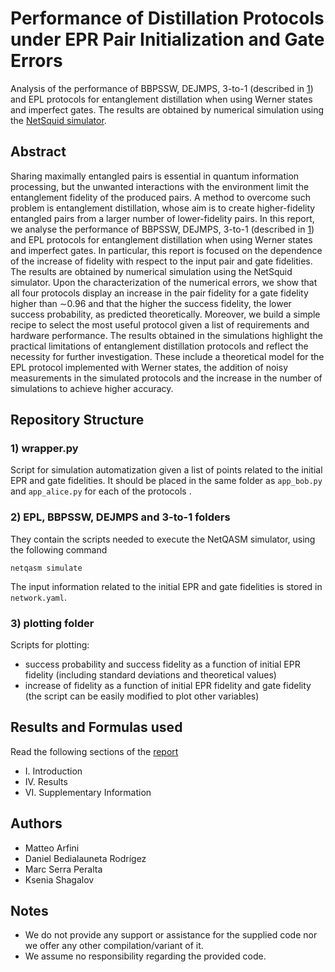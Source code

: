 # Performance of Distillation Protocols under EPR Pair Initialization and Gate Errors

Analysis of the performance of BBPSSW, DEJMPS, 3-to-1 (described in [1](https://doi.org/10.1016/j.physleta.2011.11.006)) and EPL protocols for entanglement distillation when using Werner states and imperfect gates.
The results are obtained by numerical simulation using the [NetSquid simulator](https://netsquid.org/).

## Abstract

Sharing maximally entangled pairs is essential in quantum information processing, but the unwanted interactions with the environment limit the entanglement fidelity of the produced pairs. A method to overcome such problem is entanglement distillation, whose aim is to create higher-fidelity entangled pairs from a larger number of lower-fidelity pairs. In this report, we analyse the performance of BBPSSW, DEJMPS, 3-to-1 (described in [1](https://doi.org/10.1016/j.physleta.2011.11.006)) and EPL protocols for entanglement distillation when using Werner states and imperfect gates. In particular, this report is focused on the dependence of the increase of fidelity with respect to the input pair and gate fidelities. The results are obtained by numerical simulation using the NetSquid simulator. Upon the characterization of the numerical errors, we show that all four protocols display an increase in the pair fidelity for a gate fidelity higher than ∼0.96 and that the higher the success fidelity, the lower success probability, as predicted theoretically. Moreover, we build a simple recipe to select the most useful protocol given a list of requirements and hardware performance. The results obtained in the simulations highlight the practical limitations of entanglement distillation protocols and reflect the necessity for further investigation. These include a theoretical model for the EPL protocol implemented with Werner states, the addition of noisy measurements in the simulated protocols and the increase in the number of simulations to achieve higher accuracy.

## Repository Structure

### 1) wrapper.py

Script for simulation automatization given a list of points related to the initial EPR and gate fidelities. 
It should be placed in the same folder as `app_bob.py` and `app_alice.py` for each of the protocols .

### 2) EPL, BBPSSW, DEJMPS and 3-to-1 folders

They contain the scripts needed to execute the NetQASM simulator, using the following command
```
netqasm simulate
```
The input information related to the initial EPR and gate fidelities is stored in `network.yaml`. 

### 3) plotting folder

Scripts for plotting:
- success probability and success fidelity as a function of initial EPR fidelity (including standard deviations and theoretical values)
- increase of fidelity as a function of initial EPR fidelity and gate fidelity (the script can be easily modified to plot other variables)

## Results and Formulas used

Read the following sections of the [report](report.pdf)
- I. Introduction
- IV. Results
- VI. Supplementary Information 

## Authors

- Matteo Arfini
- Daniel Bedialauneta Rodrígez
- Marc Serra Peralta
- Ksenia Shagalov

## Notes
- We do not provide any support or assistance for the supplied code nor we offer any other compilation/variant of it.
- We assume no responsibility regarding the provided code.
